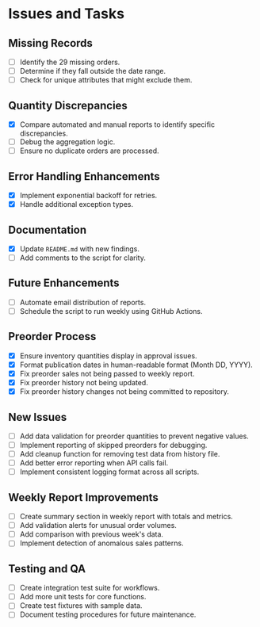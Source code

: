 # Issues and Tasks

## Missing Records
- [ ] Identify the 29 missing orders.
- [ ] Determine if they fall outside the date range.
- [ ] Check for unique attributes that might exclude them.

## Quantity Discrepancies
- [x] Compare automated and manual reports to identify specific discrepancies.
- [ ] Debug the aggregation logic.
- [ ] Ensure no duplicate orders are processed.

## Error Handling Enhancements
- [x] Implement exponential backoff for retries.
- [x] Handle additional exception types.

## Documentation
- [x] Update `README.md` with new findings.
- [ ] Add comments to the script for clarity.

## Future Enhancements
- [ ] Automate email distribution of reports.
- [ ] Schedule the script to run weekly using GitHub Actions.

## Preorder Process
- [x] Ensure inventory quantities display in approval issues.
- [x] Format publication dates in human-readable format (Month DD, YYYY).
- [x] Fix preorder sales not being passed to weekly report.
- [x] Fix preorder history not being updated.
- [x] Fix preorder history changes not being committed to repository.

## New Issues
- [ ] Add data validation for preorder quantities to prevent negative values.
- [ ] Implement reporting of skipped preorders for debugging.
- [ ] Add cleanup function for removing test data from history file.
- [ ] Add better error reporting when API calls fail.
- [ ] Implement consistent logging format across all scripts.

## Weekly Report Improvements
- [ ] Create summary section in weekly report with totals and metrics.
- [ ] Add validation alerts for unusual order volumes.
- [ ] Add comparison with previous week's data.
- [ ] Implement detection of anomalous sales patterns.

## Testing and QA
- [ ] Create integration test suite for workflows.
- [ ] Add more unit tests for core functions.
- [ ] Create test fixtures with sample data.
- [ ] Document testing procedures for future maintenance.